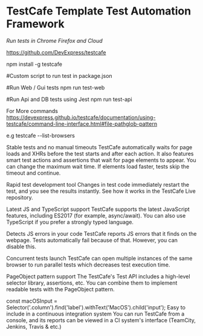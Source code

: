 # TestCafe Template Test Automation Framework 


*Run tests in Chrome Firefox and Cloud*

https://github.com/DevExpress/testcafe


npm install -g testcafe



#Custom script to run test in package.json

#Run Web / Gui tests 
npm run test-web

#Run Api and DB tests using Jest 
npm run test-api

For More commands
https://devexpress.github.io/testcafe/documentation/using-testcafe/command-line-interface.html#file-pathglob-pattern

e.g testcafe --list-browsers


Stable tests and no manual timeouts
TestCafe automatically waits for page loads and XHRs before the test starts and after each action. It also features smart test actions and assertions that wait for page elements to appear. You can change the maximum wait time. If elements load faster, tests skip the timeout and continue.

Rapid test development tool
Changes in test code immediately restart the test, and you see the results instantly.
See how it works in the TestCafe Live repository.

Latest JS and TypeScript support
TestCafe supports the latest JavaScript features, including ES2017 (for example, async/await). You can also use TypeScript if you prefer a strongly typed language.

Detects JS errors in your code
TestCafe reports JS errors that it finds on the webpage. Tests automatically fail because of that. However, you can disable this.

Concurrent tests launch
TestCafe can open multiple instances of the same browser to run parallel tests which decreases test execution time.

PageObject pattern support
The TestCafe's Test API includes a high-level selector library, assertions, etc. You can combine them to implement readable tests with the PageObject pattern.

const macOSInput = Selector('.column').find('label').withText('MacOS').child('input');
Easy to include in a continuous integration system
You can run TestCafe from a console, and its reports can be viewed in a CI system's interface (TeamCity, Jenkins, Travis & etc.)
